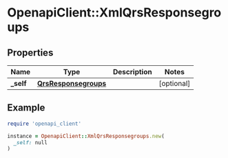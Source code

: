 # OpenapiClient::XmlQrsResponsegroups

## Properties

| Name | Type | Description | Notes |
| ---- | ---- | ----------- | ----- |
| **_self** | [**QrsResponsegroups**](QrsResponsegroups.md) |  | [optional] |

## Example

```ruby
require 'openapi_client'

instance = OpenapiClient::XmlQrsResponsegroups.new(
  _self: null
)
```


